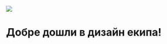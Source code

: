 ![](https://github.com/IrinaSpasova/Publishing-Placeholder/blob/main/img-design-team.png)

# Добре дошли в дизайн екипа!


